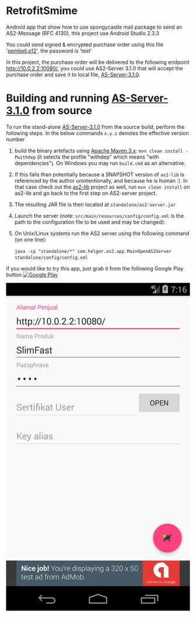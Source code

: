 # RetrofitSmime
Android app that show how to use spongycastle mail package to send an AS2-Message (RFC 4130), this project use Android Studio 2.3.3

You could send signed & encrypted purchase order using this file '[pembeli.p12](https://github.com/dawud-tan/RetrofitSmime/raw/master/pembeli.p12)', the password is 'test'

In this project, the purchase order will be delivered to the following endpoint http://10.0.2.2:10080/, you could use AS2-Server 3.1.0 that will accept the purchase order and save it to local file, [AS-Server-3.1.0](https://github.com/phax/as2-server/archive/as2-server-3.1.0.zip).

# Building and running [AS-Server-3.1.0](https://github.com/phax/as2-server/archive/as2-server-3.1.0.zip) from source
To run the stand-alone [AS-Server-3.1.0](https://github.com/phax/as2-server/archive/as2-server-3.1.0.zip) from the source build, perform the following steps.
In the below commands `x.y.z` denotes the effective version number

1. build the binary artefacts using [Apache Maven 3.x](https://maven.apache.org/install.html): `mvn clean install -Pwithdep` (it selects the profile "withdep" which means "with dependencies"). On Windows you may run `build.cmd` as an alternative.
  1. If this fails than potentially because a SNAPSHOT version of `as2-lib` is referenced by the author unintentionally, and because he is human :). In that case check out the [as2-lib](https://github.com/phax/as2-lib/) project as well, run `mvn clean install` on as2-lib and go back to the first step on AS2-server project. 
2. The resulting JAR file is then located at `standalone/as2-server.jar`
3. Launch the server (note: `src/main/resources/config/config.xml` is the path to the configuration file to be used and may be changed): 
  1. On Unix/Linux systems run the AS2 server using the following command (on one line):

     `java -cp "standalone/*" com.helger.as2.app.MainOpenAS2Server standalone/config/config.xml`

if you would like to try this app, just grab it from the following Google Play button
[![Google Play](https://play.google.com/intl/en_us/badges/images/generic/en_badge_web_generic.png)](https://play.google.com/store/apps/details?id=id.co.blogspot.datacomlink.ediint&utm_source=global_co&utm_medium=prtnr&utm_content=Mar2515&utm_campaign=PartBadge&pcampaignid=MKT-Other-global-all-co-prtnr-py-PartBadge-Mar2515-1)

![Layout Preview](/Screenshot.png)
